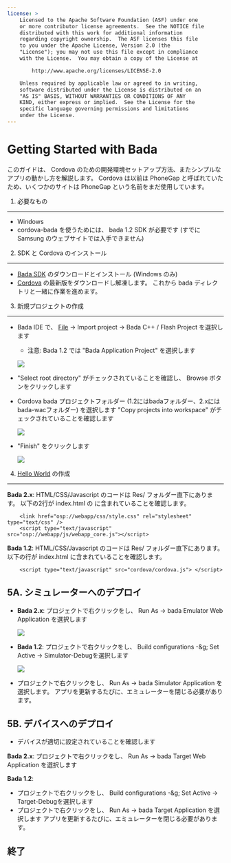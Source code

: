 ```yaml
---
license: >
    Licensed to the Apache Software Foundation (ASF) under one
    or more contributor license agreements.  See the NOTICE file
    distributed with this work for additional information
    regarding copyright ownership.  The ASF licenses this file
    to you under the Apache License, Version 2.0 (the
    "License"); you may not use this file except in compliance
    with the License.  You may obtain a copy of the License at

        http://www.apache.org/licenses/LICENSE-2.0

    Unless required by applicable law or agreed to in writing,
    software distributed under the License is distributed on an
    "AS IS" BASIS, WITHOUT WARRANTIES OR CONDITIONS OF ANY
    KIND, either express or implied.  See the License for the
    specific language governing permissions and limitations
    under the License.
---
```


Getting Started with Bada
=========================

このガイドは、 Cordova のための開発環境セットアップ方法、またシンプルなアプリの動かし方を解説します。 Cordova は以前は PhoneGap と呼ばれていたため、いくつかのサイトは PhoneGap という名前をまだ使用しています。

1. 必要なもの
---------------

- Windows
- cordova-bada を使うためには、 bada 1.2 SDK が必要です (すでに Samsung のウェブサイトでは入手できません)


2. SDK と Cordova のインストール
-------------------------

- [Bada SDK](http://developer.bada.com) のダウンロードとインストール (Windows のみ)
- [Cordova](http://phonegap.com/download) の最新版をダウンロードし解凍します。 これから bada ディレクトリと一緒に作業を進めます。


3. 新規プロジェクトの作成
--------------------
- Bada IDE で、 <a href="../../../cordova/file/fileobj/fileobj.html">File</a> -> Import project -> Bada C++ / Flash Project を選択します
    - 注意: Bada 1.2 では "Bada Application Project" を選択します

    ![](img/guide/getting-started/bada/import_bada_project.png)

- "Select root directory" がチェックされていることを確認し、 Browse ボタンをクリックします
- Cordova bada プロジェクトフォルダー (1.2にはbadaフォルダー、2.xにはbada-wacフォルダー) を選択します "Copy projects into workspace" がチェックされていることを確認します

    ![](img/guide/getting-started/bada/import_bada_project.png)

- "Finish" をクリックします

    ![](img/guide/getting-started/bada/bada_project.png)


4. <a href="../webos/index.html">Hello World</a> の作成
--------------

**Bada 2.x**: HTML/CSS/Javascript のコードは Res/ フォルダー直下にあります。 以下の2行が index.html の <head> に含まれていることを確認します。


        <link href="osp://webapp/css/style.css" rel="stylesheet" type="text/css" />
        <script type="text/javascript" src="osp://webapp/js/webapp_core.js"></script>

**Bada 1.2**: HTML/CSS/Javascript のコードは Res/ フォルダー直下にあります。 以下の行が index.html に含まれていることを確認します。

        <script type="text/javascript" src="cordova/cordova.js"> </script>

5A. シミュレーターへのデプロイ
-----------------------

- **Bada 2.x**: プロジェクトで右クリックをし、 Run As -&gt; bada Emulator Web Application を選択します

    ![](img/guide/getting-started/bada/bada_1_run.png)

- **Bada 1.2**: プロジェクトで右クリックをし、 Build configurations -&g; Set Active -&gt; Simulator-Debugを選択します

    ![](img/guide/getting-started/bada/bada_set_target.png)

- プロジェクトで右クリックをし、 Run As -&gt; bada Simulator Application を選択します。 アプリを更新するたびに、エミュレーターを閉じる必要があります。

5B. デバイスへのデプロイ
--------------------

- デバイスが適切に設定されていることを確認します

**Bada 2.x**: プロジェクトで右クリックをし、 Run As -&gt; bada Target Web Application を選択します

**Bada 1.2**:
- プロジェクトで右クリックをし、 Build configurations -&g; Set Active -> Target-Debugを選択します
- プロジェクトで右クリックをし、 Run As -> bada Target Application を選択します アプリを更新するたびに、エミュレーターを閉じる必要があります。


終了
-----
